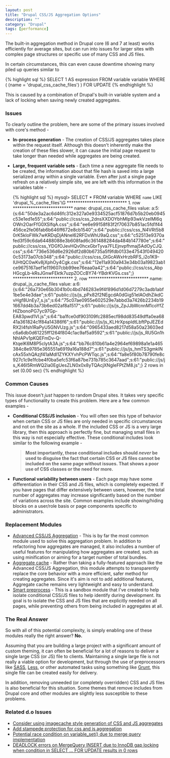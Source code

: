 ```yaml
---
layout: post
title: "Drupal CSS/JS Aggregation Options"
description: ""
category: "Drupal"
tags: [performance]
---
```

The built-in aggregation method in Drupal core (6 and 7 at least) works efficiently for average sites, but can run into issues for larger sites with complex page structures or specific use of many CSS and JS files.

In certain circumstances, this can even cause downtime showing many piled up queries similar to

{% highlight sql %}
SELECT 1 AS expression FROM variable variable WHERE ( (name = 'drupal_css_cache_files') ) FOR UPDATE
{% endhighlight %}
     
This is caused by a combination of Drupal's built-in variable system and a lack of locking when saving newly created aggregates.

### Issues

To clearly outline the problem, here are some of the primary issues involved with core's method -

- **In-process generation** - The creation of CSS/JS aggregates takes place within the request itself. Although this doesn't inherently make the creation of these files slower, it can cause the initial page request to take longer than needed while aggregates are being created.
- **Large, frequent variable sets** - Each time a new aggregate file needs to be created, the information about that file hash is saved into a large serialized array within a single variable. Even after just a single page refresh on a relatively simple site, we are left with this information in the variables table -

  {% highlight sql %}
  mysql> SELECT * FROM variable WHERE `name` LIKE 'drupal_%_cache_files'\G
  *************************** 1. row ***************************
   name: drupal_css_cache_files
  value: a:5:{s:64:"50de3a2ac6d46fc312e327a0e9334525acf51876d7b5b20eb0945c53e1ed1e55";s:64:"public://css/css_2dnsXXDOYbhMIp93wkVzeIMl6qOWn2OarFfG0XSIfqA.css";s:64:"ee6e99158f83f2f70637b851ac5fd1f44456ce2fe06fab6b646ff672e8cb1540";s:64:"public://css/css_N4VRt5b80rK5kloFWk7wKRDqDjANnel62RFDxWhU9aQ.css";s:64:"c52513e9370afed3f59c6da64488088e3b608fad6c361488284da484b147780e";s:64:"public://css/css_YDGfOJevHQv0hcxGbrTyva7FLEjnvpfhmaj5AdOyCJQ.css";s:64:"736e536d6e2926df2d80b6735a5f9fdb0133e47543f0494200c53173a07cb348";s:64:"public://css/css_GtGcAWxHrzbRFS_i2o1K9-IUHtQC0wKv8jXphOy4Cgk.css";s:64:"12e11a930a943e34b03a19823ab1ce9675167aef1e119607cbb99ee76eaa0a42";s:64:"public://css/css_AbpHGcgLb-kRsJGnwFEktk7uzpZOCcBY74-YBdrKVGs.css";}
  *************************** 2. row ***************************
  name: drupal_js_cache_files
  value: a:6:{s:64:"26a730e65b3041b0c4bd746283e9f4f896d1d06d7279c3adb1abf1be5e4e3dae";s:61:"public://js/js_pPx82f2NEgcdA0dGig51elAOdhZikdCvHgf8UnEy7_s.js";s:64:"75c07ae0955e602529e7abbd3a7426b2234b191667dd4b3a73b6ed02af8a1517";s:61:"public://js/js_ZpJJbWcnnM1coYfZHlZbonoPG7yc97Gp-EA83pwd1VI.js";s:64:"ba1fce0df903109fc2885ecf98dd83549dffa0ea6841a361824c1f84a14386f6";s:61:"public://js/js_KLHrXpspIdtLbftPpJEZEdRX2I4fsh1RaPyU5GNVUzg.js";s:64:"0965433aed8217d58a50a23603edc6a6db0d61225ff1264f804c1ac9af5a9592";s:61:"public://js/js_RU5Gn1hNhIAPv1pKQEFmDv-Q-KtqelK6M8P5clytA3A.js";s:64:"bb76c810b61a4e2964ef69898a1e1a465384c8e9785e365551a6919a16a188d7";s:61:"public://js/js_hmTS3gmkINcAx55xhQAzjf41aMdl1ZYKXYvhPcPWTqc.js";s:64:"fa8e5f80b78790fe8c927c1c9e1fcbe4f0ba5efc53f6a87be731b785c3647aad";s:61:"public://js/js_K46I5RmWQ2ia0EgUesZLN0x0x8yTQAcjXNgIeFPtZM8.js";}
  2 rows in set (0.00 sec)
  {% endhighlight %}

### Common Causes

This issue doesn't *just* happen to random Drupal sites. It takes very specific types of functionality to create this problem. Here are a few common examples -

- **Conditional CSS/JS inclusion** - You will often see this type of behavior when certain CSS or JS files are only needed in specific circumstances and not on the site as a whole. If the included CSS or JS is a very large library, then this approach is perfectly fine, but managing small files in this way is not especially effective. These conditional includes look similar to the following example -

  > **Most importantly, these conditional includes should *never* be used to disguise the fact that certain CSS or JS files cannot be included on the same page without issues. That shows a poor use of CSS classes or the need for more.**

- **Functional variability between users** - Each page may have some differentiation in their CSS and JS files, which is completely expected. If you have pages that differ extensively between users, however, the total number of aggregates may increase significantly based on the number of variations across the site. Common examples include showing/hiding blocks on a user/role basis or page components specific to administrators.

### Replacement Modules

- [Advanced CSS/JS Aggregation](https://drupal.org/project/advagg) - This is by far the most common module used to solve this aggregation problem. In addition to refactoring how aggregates are managed, it also includes a number of useful features for manipulating how aggregates are created, such as using minification or aiming for a target number of total bundles.
- [Aggregate cache](https://drupal.org/project/agrcache) - Rather than taking a fully-featured approach like the Advanced CSS/JS Aggregation, this module attempts to transparently replace the core behavior with a more efficient, safer method for creating aggregates. Since it's aim is not to add additional features, Aggregate cache remains very lightweight and easy to understand.
- [Smart preprocess](https://drupal.org/sandbox/erikwebb/2215617) - This is a sandbox module that I've created to help isolate conditional CSS/JS files to help identify during development. Its goal is to isolate the CSS and JS files that are explicitly needed on all pages, while preventing others from being included in aggregates at all.

### The Real Answer

So with all of this potential complexity, is simply enabling one of these modules really the right answer? **No.**

Assuming that you are building a large project with a significant amount of custom theming, it can often be beneficial for a lot of reasons to deliver a single large CSS (or JS) file to clients. Maintaining a single large file is not really a viable option for development, but through the use of preprocessors like [SASS](http://sass-lang.com/), [Less](http://lesscss.org/), or other automated tasks using something like [Grunt](http://gruntjs.com/), this single file can be created easily for delivery.

In addition, removing unneeded (or completely overridden) CSS and JS files is also beneficial for this situation. Some themes that remove includes from Drupal core and other modules are slightly less susceptible to these problems.

### Related d.o Issues

- [Consider using imagecache style generation of CSS and JS aggregates](https://drupal.org/node/1014086)
- [Add stampede protection for css and js aggregation](https://drupal.org/node/886488)
- [Potential race condition on variable_set() due to merge query implementation](https://drupal.org/node/910010)
- [DEADLOCK errors on MergeQuery INSERT due to InnoDB gap locking when condition in SELECT ... FOR UPDATE results in 0 rows](https://drupal.org/node/937284#comment-8348863)
